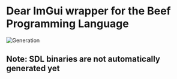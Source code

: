 # Dear ImGui wrapper for the Beef Programming Language 

![Generation](https://github.com/RogueMacro/imgui-beef/workflows/Generation/badge.svg)

## Note: SDL binaries are not automatically generated yet

